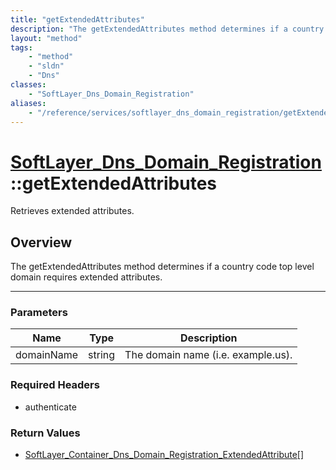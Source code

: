 ```yaml
---
title: "getExtendedAttributes"
description: "The getExtendedAttributes method determines if a country code top level domain requires extended attributes."
layout: "method"
tags:
    - "method"
    - "sldn"
    - "Dns"
classes:
    - "SoftLayer_Dns_Domain_Registration"
aliases:
    - "/reference/services/softlayer_dns_domain_registration/getExtendedAttributes"
---
```

# [SoftLayer_Dns_Domain_Registration](/reference/services/SoftLayer_Dns_Domain_Registration)::getExtendedAttributes


Retrieves extended attributes.


## Overview 
The getExtendedAttributes method determines if a country code top level domain requires extended attributes. 

-----

### Parameters 
|Name | Type | Description |
| --- | --- | --- |
|domainName| string| The domain name (i.e. example.us).|


### Required Headers
* authenticate


### Return Values
* <a href='/reference/datatypes/SoftLayer_Container_Dns_Domain_Registration_ExtendedAttribute'>SoftLayer_Container_Dns_Domain_Registration_ExtendedAttribute[] </a>




